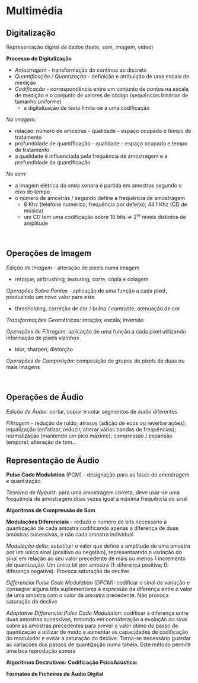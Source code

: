 # Multimédia

## Digitalização

Representação digital de dados (texto, som, imagem, vídeo)

**Processo de Digitalização**
* _Amostragem_ - transformação do contínuo ao discreto
* _Quantificação / Quantização_ - definição e atribuição de uma escala de medição
* _Codificação_ - correspondência entre um conjunto de pontos na escala de medição e o conjunto de valores de código (sequências binárias de tamanho uniforme)
  * a digitalização de texto limita-se a uma codificação
  
_Na imagem:_
* relação: número de amostras - qualidade - espaço ocupado e tempo de tratamento
* profundidade de quantificação - qualidade - espaço ocupado e tempo de tratamento
* a qualidade é influenciada pela frequência de amostragem e a profundidade da quantificação

_No som:_
* a imagem elétrica da onda sonora é partida em amostras segundo o eixo do tempo
* o número de amostras / segundo define a frequência de amostragem
	* 8 Khz (telefone numérico, frequência por defeito); 44.1 Khz (CD de música)
	* um CD tem uma codificação sobre 16 bits => 2¹⁶ níveis distintos de amplitude

<br/>

## Operações de Imagem

_Edição de Imagem_ - alteração de pixels numa imagem
* retoque, airbrushing, texturing, corte, cópia e colagem

_Operações Sobre Pontos_ - aplicação de uma função a cada pixel, produzindo um novo valor para este
* thresholding, correção de cor / brilho / contraste; atenuação de cor

_Transformações Geométricas:_ rotação; escala; inversão

_Operações de Filtragem:_ aplicação de uma função a cada pixel utilizando informação de pixels vizinhos
* blur, sharpen, distorção 

_Operações de Composição:_ composição de grupos de pixels de duas ou mais imagens

<br/>

## Operações de Áudio

_Edição de Áudio:_ cortar, copiar e colar segmentos de áudio diferentes

_Filtragem_ - redução de ruído; atrasos (adição de ecos ou reverberações); equalização (enfatizar, reduzir, alterar várias bandas de frequências); normalização (mantendo um pico máximo); compressão / expansão temporal; alteração de tom...

## Representação de Áudio

**Pulse Code Modulation** (PCM) - designação para as fases de amostragem e quantização

_Teorema de Nyquist:_ para uma amostragem correta, deve usar-se uma frequência de amostragem duas vezes igual à máxima frequência do sinal

**Algoritmos de Compressão de Som**

**Modulações Diferenciais** - reduzir o número de bits necessário à quantização de cada amostra codificando apenas a diferença de duas amostras sucessivas, e não cada amostra individual

*Modulação delta:* substituir o valor que define a amplitude de uma amostra por um único sinal (positivo ou negativo), representaando a variação do sinal em relação ao seu valor precedente de mais ou menos 1 incremento de quantização. Um único bit por amostra (1: diferença positiva; 0: diferença negativa). Provoca saturação de declive

*Differencial Pulse Code Modulation (DPCM):* codificar o sinal da variação e consagrar alguns bits suplementares à expressão da diferença entre o valor de uma amostra com o valor da amostra precedente. Não provoca saturação de declive

*Adaptative Differencial Pulse Code Modulation:* codificar a diferença entre duas amostras sucessivas, tomando em consideração a evolução do sinal sobre as amostras precedentes para prever o valor ótimo do passo de quantização a utilizar de modo a aumentar as capacidades de codificação do modulador e evitar a saturação do declive. Torna-se necessário guardar as variações dos passos de quantização numa tabela. Este método permite uma boa reprodução sonora

**Algoritmos Destrutivos: Codificação PsicoAcústica:** 

**Formatos de Ficheiros de Áudio Digital**